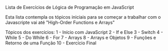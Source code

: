 Lista de Exercícios de Lógica de Programação em JavaScript

Esta lista contempla os tópicos iniciais para se começar a trabalhar com o Javascripte vai até "High-Order Functions e Arrays"

Tópicos dos exercícios:
1 - Início com JavaScript
2 - If e Else
3 - Switch
4 - While
5 - Do While
6 - For
7 - Arrays
8 - Arrays e Objetos
9 - Funções e Retorno de uma Função
10 - Exercício Final
